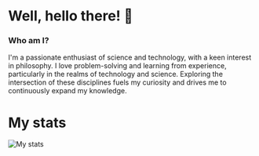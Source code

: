 # Well, hello there! 👋


### Who am I?

I'm a passionate enthusiast of science and technology, with a keen interest in philosophy. I love problem-solving and learning from experience, particularly in the realms of technology and science. Exploring the intersection of these disciplines fuels my curiosity and drives me to continuously expand my knowledge.

# My stats
<img alt="My stats" src="https://github-readme-stats.vercel.app/api?username=SolutionsCrafter"/>

